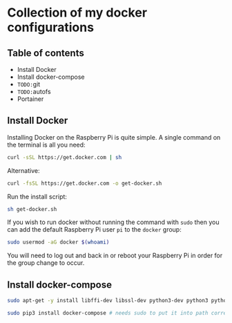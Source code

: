 # Collection of my docker configurations

## Table of contents
* Install Docker
* Install docker-compose
* `TODO:`git
* `TODO:`autofs
* Portainer

## Install Docker
Installing Docker on the Raspberry Pi is quite simple. A single command on the terminal is all you need:

```bash
curl -sSL https://get.docker.com | sh
```

Alternative:

```bash
curl -fsSL https://get.docker.com -o get-docker.sh
```

Run the install script:

```bash
sh get-docker.sh
```

If you wish to run docker without running the command with `sudo` then you can add the default Raspberry Pi user `pi` to the `docker` group:

```bash
sudo usermod -aG docker $(whoami)
```

You will need to log out and back in or reboot your Raspberry Pi in order for the group change to occur.

## Install docker-compose

```bash
sudo apt-get -y install libffi-dev libssl-dev python3-dev python3 python3-pip
```

```bash
sudo pip3 install docker-compose # needs sudo to put it into path correctly
```